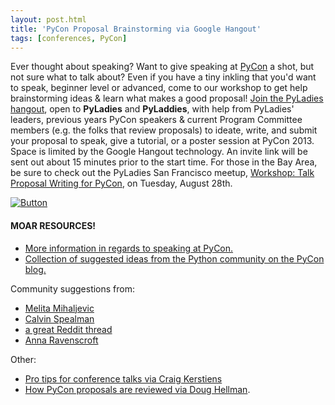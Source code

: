 ```yaml
---
layout: post.html
title: 'PyCon Proposal Brainstorming via Google Hangout'
tags: [conferences, PyCon]
---
```


Ever thought about speaking? Want to give speaking at [PyCon][PyCon] a shot, but not sure what to talk about? Even if you have a tiny inkling that you'd want to speak, beginner level or advanced, come to our workshop to get help brainstorming ideas & learn what makes a good proposal! [Join the PyLadies hangout][Join], open to **PyLadies** and **PyLaddies**, with help from PyLadies' leaders, previous years PyCon speakers & current Program Committee members (e.g. the folks that review proposals) to ideate, write, and submit your proposal to speak, give a tutorial, or a poster session at PyCon 2013. Space is limited by the Google Hangout technology. An invite link will be sent out about 15 minutes prior to the start time. For those in the Bay Area, be sure to check out the PyLadies San Francisco meetup, [Workshop: Talk Proposal Writing for PyCon][Workshop], on Tuesday, August 28th. 

[![Button](http://www.eventbrite.com/custombutton?eid=4207274070)](http://www.eventbrite.com/event/4207274070?ref=ebtnebregn)


#### MOAR RESOURCES!

* [More information in regards to speaking at PyCon.][PyConInfo]
* [Collection of suggested ideas from the Python community on the PyCon blog.][PyCon Blog]

Community suggestions from:

* [Melita Mihaljevic][Melita]
* [Calvin Spealman][Calvin]
* [a great Reddit thread][Reddit]
* [Anna Ravenscroft][Anna]

Other:

* [Pro tips for conference talks via Craig Kerstiens][Craig] 
* [How PyCon proposals are reviewed via Doug Hellman][Doug].  

[PyCon]: http://us.pycon.org/2013 "PyCon 2013"
[Join]: http://pycon2013workshop.eventbrite.com "Eventbrite Link: PyLadies PyCon workshop @Google Hangout"
[Workshop]: http://www.meetup.com/PyLadiesSF/events/76870962/  "PyLadies Meetup: Workshop for PyCon Talk Proposals"
[PyConInfo]: https://us.pycon.org/2013/speaking/speakatpycon/ "PyCon Info for Speakers"
[PyCon Blog]: http://pycon.blogspot.com/2012/08/what-talks-do-you-want-to-see-at-pycon.html "PyCon Blog - what talks do you want to see"
[Melita]: http://melitamihaljevic.blogspot.com/2012/08/pycon-2013-proposals-id-like-to-see.html "Melita's interested talks"
[Calvin]: http://techblog.ironfroggy.com/2012/08/pycon-2013-posts-i-want-to-see.html "Calvin's interested talks"
[Reddit]: http://www.reddit.com/r/Python/comments/ymy1f/what_pycon_talks_would_you_like_to_see/ "Reddit's ideas"
[Anna]: http://annaraven.blogspot.com/2012/08/pycon-proposals-id-like-to-see.html "Ana Ravenscroft's Ideas"
[Craig]: http://craigkerstiens.com/2012/06/19/pro-tips-for-conference-talks/ "Craig's Pro tips for Talks"
[Doug]: http://www.doughellmann.com/articles/how-tos/review-conference-proposal/index.html "Doug's Conference Proposal Review"
